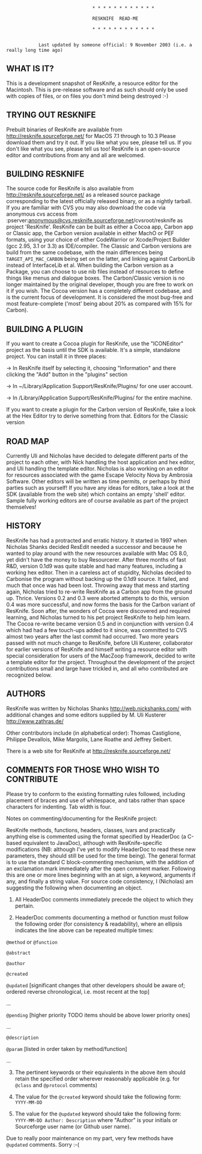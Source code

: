 
									* * * * * * * * * * * * 

									RESKNIFE  READ-ME

									* * * * * * * * * * * * 
												

				Last updated by someone official: 9 November 2003 (i.e. a really long time ago)

WHAT IS IT?
-----------

This is a development snapshot of ResKnife, a resource editor for the Macintosh. This is pre-release software and as such should only be used with copies of files, or on files you don't mind being destroyed :-)


TRYING OUT RESKNIFE
-------------------

Prebuilt binaries of ResKnife are available from http://resknife.sourceforge.net/ for MacOS 7.1 through to 10.3
Please download them and try it out. If you like what you see, please tell us. If you don't like what you see, please tell us too!
ResKnife is an open-source editor and contributions from any and all are welcomed.


BUILDING RESKNIFE
-----------------

The source code for ResKnife is also available from http://resknife.sourceforge.net/ as a released source package corresponding to the latest officially released binary, or as a nightly tarball. If you are familiar with CVS you may also download the code via anonymous cvs access from :pserver:anonymous@cvs.resknife.sourceforge.net/cvsroot/resknife as project 'ResKnife'.
ResKnife can be built as either a Cocoa app, Carbon app or Classic app, the Carbon version available in either MachO or PEF formats, using your choice of either CodeWarrior or Xcode/Project Builder (gcc 2.95, 3.1 or 3.3) as IDE/compiler. The Classic and Carbon versions are build from the same codebase, with the main differences being `TARGET_API_MAC_CARBON` being set on the latter, and linking against CarbonLib instead of InterfaceLib et al. When building the Carbon version as a Package, you can choose to use nib files instead of resources to define things like menus and dialogue boxes. The Carbon/Classic version is no longer maintained by the original developer, though you are free to work on it if you wish. The Cocoa version has a completely different codebase, and is the current focus of development. It is considered the most bug-free and most feature-complete ('most' being about 20% as compared with 15% for Carbon).


BUILDING A PLUGIN
-----------------

If you want to create a Cocoa plugin for ResKnife, use the "ICONEditor" project as the basis until the SDK is available. It's a simple, standalone project. You can install it in three places:

-> In ResKnife itself by selecting it, choosing "Information" and there clicking the "Add" button in the "plugins" section

-> In ~/Library/Application Support/ResKnife/Plugins/ for one user account.

-> In /Library/Application Support/ResKnife/Plugins/ for the entire machine.

If you want to create a plugin for the Carbon version of ResKnife, take a look at the Hex Editor try to derive something from that. Editors for the Classic version 


ROAD MAP
--------

Currently Uli and Nicholas have decided to delegate different parts of the project to each other, with Nick handling the host application and hex editor, and Uli handling the template editor. Nicholas is also working on an editor for resources associated with the game Escape Velocity Nova by Ambrosia Software. Other editors will be written as time permits, or perhaps by third parties such as yourself! If you have any ideas for editors, take a look at the SDK (available from the web site) which contains an empty 'shell' editor. Sample fully working editors are of course available as part of the project themselves!

HISTORY
-------

ResKnife has had a protracted and erratic history. It started in 1997 when Nicholas Shanks decided ResEdit needed a successor and because he wanted to play around with the new resources available with Mac OS 8.0, yet didn't have the money to buy Resourcerer. After three months of fast R&D, version 0.1d9 was quite stable and had many features, including a working hex editor. Then in a careless act of stupidity, Nicholas decided to Carbonise the program without backing up the 0.1d9 source. It failed, and much that once was had been lost. Throwing away that mess and starting again, Nicholas tried to re-write ResKnife as a Carbon app from the ground up. Thrice. Versions 0.2 and 0.3 were aborted attempts to do this, version 0.4 was more successful, and now forms the basis for the Carbon variant of ResKnife. Soon after, the wonders of Cocoa were discovered and required learning, and Nicholas turned to his pet project ResKnife to help him learn. The Cocoa re-write became version 0.5 and in conjunction with version 0.4 which had had a few touch-ups added to it since, was committed to CVS almost two years after the last commit had occurred. Two more years passed with not much change to ResKnife, before Uli Kusterer, collaborator for earlier versions of ResKnife and himself writing a resource editor with special consideration for users of the MacZoop framework, decided to write a template editor for the project. Throughout the development of the project contributions small and large have trickled in, and all who contributed are recognized below.


AUTHORS
-------

ResKnife was written by Nicholas Shanks http://web.nickshanks.com/ with additional changes and some editors supplied by M. Uli Kusterer http://www.zathras.de/

Other contributors include (in alphabetical order): Thomas Castiglione, Philippe Devallois, Mike Margolis, Lane Roathe and Jeffrey Seibert.

There is a web site for ResKnife at http://resknife.sourceforge.net/


COMMENTS FOR THOSE WHO WISH TO CONTRIBUTE
-----------------------------------------

Please try to conform to the existing formatting rules followed, including placement of braces and use of whitespace, and tabs rather than space characters for indenting. Tab width is four.


Notes on commenting/documenting for the ResKnife project:

ResKnife methods, functions, headers, classes, ivars and practically anything else is commented using the format specified by HeaderDoc (a C-based equivalent to JavaDoc), although with ResKnife-specific modifications (NB: although I've yet to modify HeaderDoc to read these new parameters, they should still be used for the time being). The general format is to use the standard C block-commenting mechanism, with the addition of an exclamation mark immediately after the open comment marker. Following this are one or more lines beginning with an at sign, a keyword, arguments if any, and finally a string value. For source code consistency, I (Nicholas) am suggesting the following when documenting an object.

1) All HeaderDoc comments immediately precede the object to which they pertain.

2) HeaderDoc comments documenting a method or function must follow the following order (for consistency & readability), where an ellipsis indicates the line above can be repeated multiple times:
		
`@method` or `@function`

`@abstract`

`@author`

`@created`

`@updated`		[significant changes that other developers should be aware of; ordered reverse chronological, i.e. most recent at the top]

 ...

`@pending`		[higher priority TODO items should be above lower priority ones]

 ...

`@description`

`@param`			[listed in order taken by method/function]

 ...
	
3) The pertinent keywords or their equivalents in the above item should retain the specified order wherever reasonably applicable (e.g. for `@class` and `@protocol` comments)

4) The value for the `@created` keyword should take the following form: `YYYY-MM-DD`

5) The value for the `@updated` keyword should take the following form: `YYYY-MM-DD Author: Description` where "Author" is your initials or Sourceforge user name (or Github user name).
	
Due to really poor maintenance on my part, very few methods have `@updated` comments. Sorry :-(

